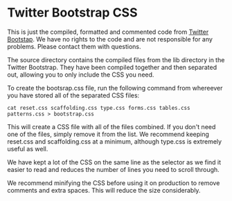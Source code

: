 Twitter Bootstrap CSS
=====================

This is just the compiled, formatted and commented code from [Twitter Bootstap](http://twitter.github.com/bootstrap/). We have no rights to the code and are not responsible for any problems. Please contact them with questions.

The source directory contains the compiled files from the lib directory in the Twitter Bootstrap. They have been compiled together and then separated out, allowing you to only include the CSS you need.

To create the bootsrap.css file, run the following command from whereever you have stored all of the separated CSS files:

 `cat reset.css scaffolding.css type.css forms.css tables.css patterns.css > bootstrap.css`
 
 This will create a CSS file with all of the files combined. If you don't need one of the files, simply remove it from the list. We recommend keeping reset.css and scaffolding.css at a minimum, although type.css is extremely useful as well.
 
 We have kept a lot of the CSS on the same line as the selector as we find it easier to read and reduces the number of lines you need to scroll through.
 
 We recommend minifying the CSS before using it on production to remove comments and extra spaces. This will reduce the size considerably.